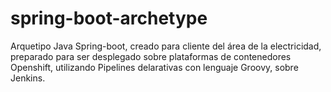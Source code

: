 # spring-boot-archetype
Arquetipo Java Spring-boot, creado para cliente del área de la electricidad, preparado para ser desplegado sobre plataformas de contenedores Openshift, utilizando Pipelines delarativas con lenguaje Groovy, sobre Jenkins.
